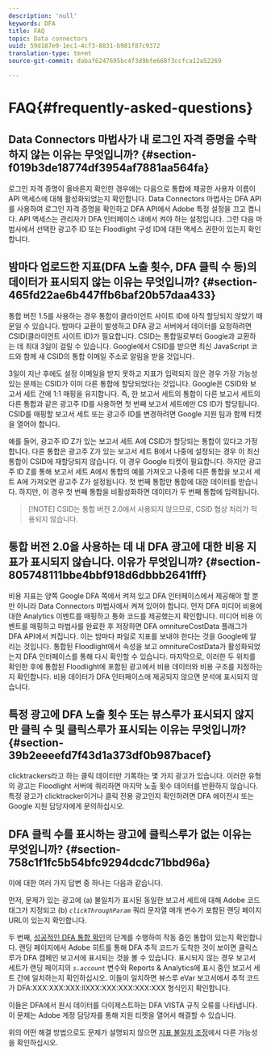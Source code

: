 ```yaml
---
description: 'null'
keywords: DFA
title: FAQ
topic: Data connectors
uuid: 59d187e9-1ec1-4cf3-8831-b981f87c9372
translation-type: tm+mt
source-git-commit: dabaf6247695bc4f3d9bfe668f3ccfca12a52269

---
```



# FAQ{#frequently-asked-questions}

## Data Connectors 마법사가 내 로그인 자격 증명을 수락하지 않는 이유는 무엇입니까? {#section-f019b3de18774df3954af7881aa564fa}

로그인 자격 증명이 올바른지 확인한 경우에는 다음으로 통합에 제공한 사용자 이름이 API 액세스에 대해 활성화되었는지 확인합니다. Data Connectors 마법사는 DFA API를 사용하여 로그인 자격 증명을 확인하고 DFA API에서 Adobe 특정 설정을 끄고 켭니다. API 액세스는 관리자가 DFA 인터페이스 내에서 켜야 하는 설정입니다. 그런 다음 마법사에서 선택한 광고주 ID 또는 Floodlight 구성 ID에 대한 액세스 권한이 있는지 확인합니다.

## 밤마다 업로드한 지표(DFA 노출 횟수, DFA 클릭 수 등)의 데이터가 표시되지 않는 이유는 무엇입니까? {#section-465fd22ae6b447ffb6baf20b57daa433}

통합 버전 1.5를 사용하는 경우 통합이 클라이언트 사이트 ID에 아직 할당되지 않았기 때문일 수 있습니다. 밤마다 교환이 발생하고 DFA 광고 서버에서 데이터를 요청하려면 CSID(클라이언트 사이트 ID)가 필요합니다. CSID는 통합일로부터 Google과 교환하는 데 최대 3일이 걸릴 수 있습니다. Google에서 CSID를 받으면 최신 JavaScript 코드와 함께 새 CSID의 통합 이메일 주소로 알림을 받을 것입니다.

3일이 지난 후에도 설정 이메일을 받지 못하고 지표가 입력되지 않은 경우 가장 가능성 있는 문제는 CSID가 이미 다른 통합에 할당되었다는 것입니다. Google은 CSID와 보고서 세트 간에 1:1 매핑을 유지합니다. 즉, 한 보고서 세트의 통합이 다른 보고서 세트의 다른 통합과 같은 광고주 ID를 사용하면 첫 번째 보고서 세트에만 CS ID가 할당됩니다. CSID를 매핑할 보고서 세트 또는 광고주 ID를 변경하려면 Google 지원 팀과 함께 티켓을 열어야 합니다.

예를 들어, 광고주 ID Z가 있는 보고서 세트 A에 CSID가 할당되는 통합이 있다고 가정합니다. 다른 통합은 광고주 Z가 있는 보고서 세트 B에서 나중에 설정되는 경우 이 최신 통합이 CSID에 재할당되지 않습니다. 이 경우 Google 티켓이 필요합니다. 하지만 광고주 ID Z를 통해 보고서 세트 A에서 통합의 예를 가져오고 나중에 다른 통합을 보고서 세트 A에 가져오면 광고주 Z가 설정됩니다. 첫 번째 통합만 통합에 대한 데이터를 받습니다. 하지만, 이 경우 첫 번째 통합을 비활성화하면 데이터가 두 번째 통합에 입력됩니다.

>[!NOTE] CSID는 통합 버전 2.0에서 사용되지 않으므로, CSID 협상 처리가 적용되지 않습니다.

## 통합 버전 2.0을 사용하는 데 내 DFA 광고에 대한 비용 지표가 표시되지 않습니다. 이유가 무엇입니까? {#section-805748111bbe4bbf918d6dbbb2641fff}

비용 지표는 양쪽 Google DFA 쪽에서 켜져 있고 DFA 인터페이스에서 제공해야 할 뿐만 아니라 Data Connectors 마법사에서 켜져 있어야 합니다. 먼저 DFA 미디어 비용에 대한 Analytics 이벤트를 매핑하고 통화 코드를 제공했는지 확인합니다. 미디어 비용 이벤트를 매핑하고 마법사를 완료한 후 저장하면 DFA omnitureCostData 플래그가 DFA API에서 켜집니다. 이는 밤마다 파일로 지표를 보내야 한다는 것을 Google에 알리는 것입니다. 통합된 Floodlight에서 속성을 보고 omnitureCostData가 활성화되었는지 DFA 인터페이스를 통해 다시 확인할 수 있습니다. 마지막으로, 이러한 두 위치를 확인한 후에 통합된 Floodlight에 포함된 광고에서 비용 데이터와 비용 구조를 지정하는지 확인합니다. 비용 데이터가 DFA 인터페이스에 제공되지 않으면 분석에 표시되지 않습니다.

## 특정 광고에 DFA 노출 횟수 또는 뷰스루가 표시되지 않지만 클릭 수 및 클릭스루가 표시되는 이유는 무엇입니까? {#section-39b2eeeefd7f43d1a373df0b987bacef}

clicktrackers라고 하는 클릭 데이터만 기록하는 몇 가지 광고가 있습니다. 이러한 유형의 광고는 Floodlight 서버에 쿼리하면 마지막 노출 횟수 데이터를 반환하지 않습니다. 특정 광고가 clicktracker이거나 클릭 전용 광고인지 확인하려면 DFA 에이전시 또는 Google 지원 담당자에게 문의하십시오.

## DFA 클릭 수를 표시하는 광고에 클릭스루가 없는 이유는 무엇입니까? {#section-758c1f1fc5b54bfc9294dcdc71bbd96a}

이에 대한 여러 가지 답변 중 하나는 다음과 같습니다.

먼저, 문제가 있는 광고에 (a) 불일치가 표시된 동일한 보고서 세트에 대해 Adobe 코드 태그가 지정되고 (b) *`clickThroughParam`* 쿼리 문자열 매개 변수가 포함된 랜딩 페이지 URL이 있는지 확인합니다.

두 번째, [성공적인 DFA 통합 확인](../dfa-data-connector-analytics/dfa-integration.md)의 단계를 수행하여 작동 중인 통합이 있는지 확인합니다. 랜딩 페이지에서 Adobe 히트를 통해 DFA 추적 코드가 도착한 것이 보이면 클릭스루가 DFA 캠페인 보고서에 표시되는 것을 볼 수 있습니다. 표시되지 않는 경우 보고서 세트가 랜딩 페이지의 *`s.account`* 변수와 Reports &amp; Analytics에 표시 중인 보고서 세트 간에 일치하는지 확인하십시오. 이들이 일치하면 뷰스루 eVar 보고서에서 추적 코드가 DFA:XXX:XXX:XXX:llXXX:XXX:XXX:XXX:XXX 형식인지 확인합니다.

이들은 DFA에서 원시 데이터를 다이제스트하는 DFA VISTA 규칙 오류를 나타냅니다. 이 문제는 Adobe 계정 담당자를 통해 지원 티켓을 열어서 해결할 수 있습니다.

위의 어떤 해결 방법으로도 문제가 설명되지 않으면 [지표 불일치 조정](../dfa-data-connector-analytics/dfa-reconciling-metric-discrepancies.md)에서 다른 가능성을 확인하십시오.
